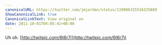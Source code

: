 ```yaml
---
canonicalURL: https://twitter.com/jmjordan/status/119986315516325889
ShowCanonicalLink: true
CanonicalLinkText: View original on
date: 2011-10-01T04:05:41+00:00
---
```

Uh oh. [http://twitpic.com/6t6r7j](http://twitpic.com/6t6r7j)
